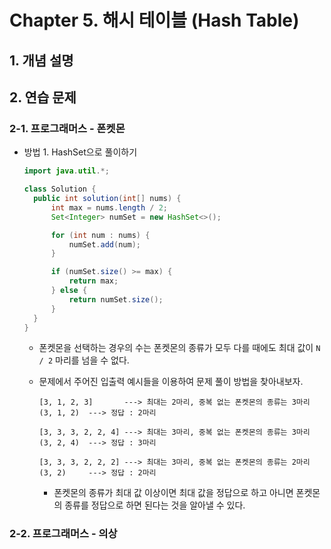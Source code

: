 # Chapter 5. 해시 테이블 (Hash Table)

## 1. 개념 설명

## 2. 연습 문제

### 2-1. 프로그래머스 - 폰켓몬

* 방법 1. HashSet으로 풀이하기

    ```java
    import java.util.*;
    
    class Solution {
      public int solution(int[] nums) {
          int max = nums.length / 2;
          Set<Integer> numSet = new HashSet<>();
    
          for (int num : nums) {
              numSet.add(num);
          }
    
          if (numSet.size() >= max) {
              return max;
          } else {
              return numSet.size();
          }
      }
    }
    ```

    * 폰켓몬을 선택하는 경우의 수는 폰켓몬의 종류가 모두 다를 때에도 최대 값이 `N / 2` 마리를 넘을 수 없다.
    
    * 문제에서 주어진 입출력 예시들을 이용하여 문제 풀이 방법을 찾아내보자.

        ```
        [3, 1, 2, 3]       ---> 최대는 2마리, 중복 없는 폰켓몬의 종류는 3마리 (3, 1, 2)  ---> 정답 : 2마리
        
        [3, 3, 3, 2, 2, 4] ---> 최대는 3마리, 중복 없는 폰켓몬의 종류는 3마리 (3, 2, 4)  ---> 정답 : 3마리
        
        [3, 3, 3, 2, 2, 2] ---> 최대는 3마리, 중복 없는 폰켓몬의 종류는 2마리 (3, 2)     ---> 정답 : 2마리
        ```
        
        * 폰켓몬의 종류가 최대 값 이상이면 최대 값을 정답으로 하고 아니면 폰켓몬의 종류를 정답으로 하면 된다는 것을 알아낼 수 있다.

### 2-2. 프로그래머스 - 의상


